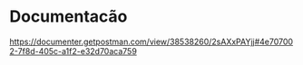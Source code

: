 # Documentacão
https://documenter.getpostman.com/view/38538260/2sAXxPAYjj#4e707002-7f8d-405c-a1f2-e32d70aca759